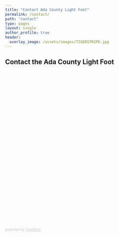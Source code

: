 ```yaml
---
title: "Contact Ada County Light Foot"
permalink: /contact/
path: "contact"
type: pages
layout: single
author_profile: true
header:
  overlay_image: /assets/images/TIGERSTRIPE.jpg
---
```


## Contact the Ada County Light Foot

<div class="typeform-widget" data-url="https://form.typeform.com/to/qU49znDR" style="width: 100%; height: 500px;"></div> <script> (function() { var qs,js,q,s,d=document, gi=d.getElementById, ce=d.createElement, gt=d.getElementsByTagName, id="typef_orm", b="https://embed.typeform.com/"; if(!gi.call(d,id)) { js=ce.call(d,"script"); js.id=id; js.src=b+"embed.js"; q=gt.call(d,"script")[0]; q.parentNode.insertBefore(js,q) } })() </script> <div style="font-family: Sans-Serif;font-size: 12px;color: #999;opacity: 0.5; padding-top: 5px;"> powered by <a href="https://admin.typeform.com/signup?utm_campaign=qU49znDR&utm_source=typeform.com-01EQ99BWP39FW91WNWE0GF6CJ1-free&utm_medium=typeform&utm_content=typeform-embedded-poweredbytypeform&utm_term=EN" style="color: #999" target="_blank">Typeform</a> </div>